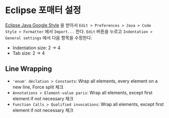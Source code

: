 # Eclipse 포매터 설정

[Eclipse Java Google Style](https://github.com/google/styleguide/blob/gh-pages/eclipse-java-google-style.xml) 을 받아서 `Edit > Preferences > Java > Code Style > Formatter` 에서 `Import...` 한다. `Edit` 버튼을 누르고 `Indentation > General settings` 에서 다음 항목을 수정한다.

- Indentation size: 2 -> 4
- Tab size: 2 -> 4

## Line Wrapping

- `'enum' declation > Constants`: Wrap all elements, every element on a new line, Force split 체크
- `Annotations > Element-value paris`: Wrap all elements, except first element if not necessary 체크
- `Function Calls > Qualified invocations`: Wrap all elements, except first element if not necessary 체크